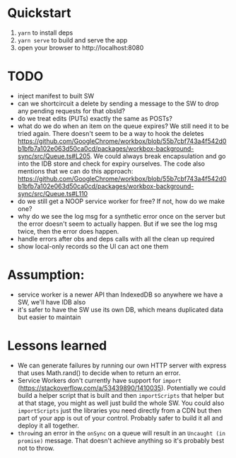 # Quickstart
  1. `yarn` to install deps
  1. `yarn serve` to build and serve the app
  1. open your browser to http://localhost:8080

# TODO
  - inject manifest to built SW
  - can we shortcircuit a delete by sending a message to the SW to drop any
    pending requests for that obsId?
  - do we treat edits (PUTs) exactly the same as POSTs?
  - what do we do when an item on the queue expires? We still need it to
     be tried again. There doesn't seem to be a way to hook the deletes
     https://github.com/GoogleChrome/workbox/blob/55b7cbf743a4f542d0b1bfb7a102e063d50ca0cd/packages/workbox-background-sync/src/Queue.ts#L205.
     We could always break encapsulation and go into the IDB store and check
     for expiry ourselves. The code also mentions that we can do this approach:
     https://github.com/GoogleChrome/workbox/blob/55b7cbf743a4f542d0b1bfb7a102e063d50ca0cd/packages/workbox-background-sync/src/Queue.ts#L110
  - do we still get a NOOP service worker for free? If not, how do we make one?
  - why do we see the log msg for a synthetic error once on the server but the
      error doesn't seem to actually happen. But if we see the log msg twice,
      then the error does happen.
  - handle errors after obs and deps calls with all the clean up required
  - show local-only records so the UI can act one them

# Assumption:
  - service worker is a newer API than IndexedDB so anywhere we have a SW, we'll
      have IDB also
  - it's safer to have the SW use its own DB, which means duplicated data but
      easier to maintain

# Lessons learned
  - We can generate failures by running our own HTTP server with express that
      uses Math.rand() to decide when to return an error.
  - Service Workers don't currently have support for `import`
    (https://stackoverflow.com/a/53439890/1410035). Potentially we could build a
    helper script that is built and then `importScripts` that helper but at that
    stage, you might as well just build the whole SW. You could also
    `importScripts` just the libraries you need directly from a CDN but then
    part of your app is out of your control. Probably safer to build it all and
    deploy it all together.
  - `throw`ing an error in the `onSync` on a queue will result in an `Uncaught
    (in promise)` message. That doesn't achieve anything so it's probably best
    not to throw.
